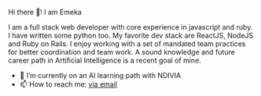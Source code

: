 Hi there 👋! I am Emeka

I am a full stack web developer with core experience in javascript and ruby. I have written some python too. My favorite dev stack are ReactJS, NodeJS and Ruby on Rails. I enjoy working with a set of mandated team practices for better coordination and team work. A sound knowledge and future career path in Artificial Intelligence is a recent goal of mine.

- 🌱 I’m currently on an AI learning path with NDIVIA
- 📫 How to reach me: [via email](mailto:emeka.s.chinedu@gmail.com)
